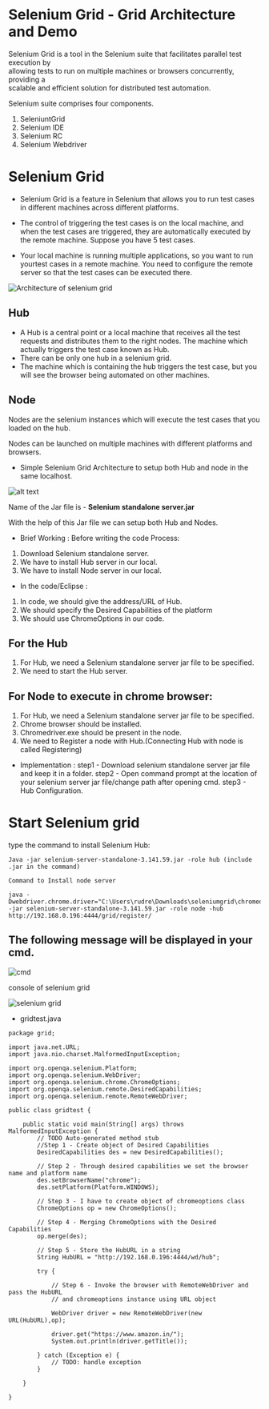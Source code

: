# Selenium Grid - Grid Architecture and Demo

Selenium Grid is a tool in the Selenium suite that facilitates parallel test execution by  
allowing tests to run on multiple machines or browsers concurrently, providing a  
scalable and efficient solution for distributed test automation.  

Selenium suite comprises four components.
1. SeleniuntGrid
2. Selenium IDE
3. Selenium RC
4. Selenium Webdriver

# Selenium Grid
* Selenium Grid is a feature in Selenium that allows you to run test cases in
different machines across different platforms. 

* The control of triggering the test cases is on the local machine, and when the
test cases are triggered, they are automatically executed by the remote
machine. Suppose you have 5 test cases. 
* Your local machine is running
multiple applications, so you want to run yourtest cases in a remote machine.
You need to configure the remote server so that the test cases can be
executed there.

![Architecture of selenium grid](image-23.png)

## Hub
* A Hub is a central point or a local machine that receives all the test requests
and distributes them to the right nodes. The machine which actually triggers
the test case known as Hub.
* There can be only one hub in a selenium grid.
* The machine which is containing the hub triggers the test case, but you will
see the browser being automated on other machines.

## Node
Nodes are the selenium instances which will execute the test cases that you loaded
on the hub. 

Nodes can be launched on multiple machines with different platforms
and browsers.

* Simple Selenium Grid Architecture to setup both Hub and node in the same localhost.

![alt text](image-24.png)


Name of the Jar file is - **Selenium standalone server.jar**

With the help of this Jar file we can setup both Hub and Nodes.


 * Brief Working :
Before writing the code Process:
1. Download Selenium standalone server.
2. We have to install Hub server in our local.
3. We have to install Node server in our local.


 * In the code/Eclipse :
 1. In code, we should give the address/URL of Hub.
 2. We should specify the Desired Capabilities of the platform
 3. We should use ChromeOptions in our code.

 ## For the Hub
 1. For Hub, we need a Selenium standalone server jar file to be specified.
 2. We need to start the Hub server.

 ## For Node to execute in chrome browser:
 1. For Hub, we need a Selenium standalone server jar file to be specified.
 2. Chrome browser should be installed.
 3. Chromedriver.exe should be present in the node.
 4. We need to Register a node with Hub.(Connecting Hub with node is called Registering)

 * Implementation :
 step1 - Download selenium standalone server jar file and keep it in a folder.
 step2 - Open command prompt at the location of your selenium server jar file/change path after opening cmd.
 step3 - Hub Configuration.


# Start Selenium grid 
 type the command to install Selenium Hub:
 ```
 Java -jar selenium-server-standalone-3.141.59.jar -role hub (include .jar in the command)
```

```
Command to Install node server

java -Dwebdriver.chrome.driver="C:\Users\rudre\Downloads\seleniumgrid\chromedriver.exe" -jar selenium-server-standalone-3.141.59.jar -role node -hub http://192.168.0.196:4444/grid/register/

```

## The following message will be displayed in your cmd.
![cmd](image-25.png)


console of selenium grid

![selenium grid](image-26.png)



* gridtest.java

```
package grid;

import java.net.URL;
import java.nio.charset.MalformedInputException;

import org.openqa.selenium.Platform;
import org.openqa.selenium.WebDriver;
import org.openqa.selenium.chrome.ChromeOptions;
import org.openqa.selenium.remote.DesiredCapabilities;
import org.openqa.selenium.remote.RemoteWebDriver;

public class gridtest {

	public static void main(String[] args) throws MalformedInputException {
		// TODO Auto-generated method stub
		//Step 1 - Create object of Desired Capabilities
		DesiredCapabilities des = new DesiredCapabilities();
		
		// Step 2 - Through desired capabilities we set the browser name and platform name
		des.setBrowserName("chrome");
		des.setPlatform(Platform.WINDOWS);
		
		// Step 3 - I have to create object of chromeoptions class
		ChromeOptions op = new ChromeOptions();
		
		// Step 4 - Merging ChromeOptions with the Desired Capabilities
		op.merge(des);
		
		// Step 5 - Store the HubURL in a string
		String HubURL = "http://192.168.0.196:4444/wd/hub";
		
		try {
			
			// Step 6 - Invoke the browser with RemoteWebDriver and pass the HubURL
			// and chromeoptions instance using URL object
			
			WebDriver driver = new RemoteWebDriver(new URL(HubURL),op);
			
			driver.get("https://www.amazon.in/");
			System.out.println(driver.getTitle());
			
		} catch (Exception e) {
			// TODO: handle exception
		}
		
	}

}
```